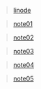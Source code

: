 > [linode](./linode.md)

> [note01](/ws110a/homework/note/note01.md)

> [note02](/ws110a/homework/note/note02.md)

> [note03](/ws110a/homework/note/note03.md)

> [note04](/ws110a/homework/note/note04.md)

> [note05](/ws110a/homework/note/note05.md)